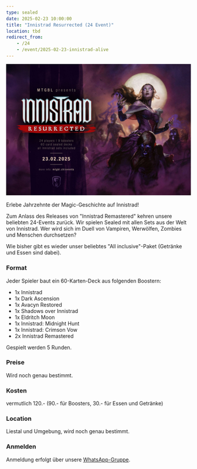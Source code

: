 ```yaml
---
type: sealed
date: 2025-02-23 10:00:00
title: "Innistrad Resurrected (24 Event)"
location: tbd
redirect_from:
    - /24
    - /event/2025-02-23-innistrad-alive
---
```


![Innistrad Resurrected](/assets/img/innistrad-resurrected-2025.jpg)

Erlebe Jahrzehnte der Magic-Geschichte auf Innistrad!

Zum Anlass des Releases von "Innistrad Remastered" kehren unsere beliebten 24-Events zurück.
Wir spielen Sealed mit allen Sets aus der Welt von Innistrad.
Wer wird sich im Duell von Vampiren, Werwölfen, Zombies und Menschen durchsetzen?

Wie bisher gibt es wieder unser beliebtes "All inclusive"-Paket (Getränke und Essen sind dabei).

### Format
Jeder Spieler baut ein 60-Karten-Deck aus folgenden Boostern:
* 1x Innistrad
* 1x Dark Ascension
* 1x Avacyn Restored
* 1x Shadows over Innistrad
* 1x Eldritch Moon
* 1x Innistrad: Midnight Hunt
* 1x Innistrad: Crimson Vow
* 2x Innistrad Remastered

Gespielt werden 5 Runden.

### Preise
Wird noch genau bestimmt.

### Kosten
vermutlich 120.- (90.- für Boosters, 30.- für Essen und Getränke)

### Location
Liestal und Umgebung, wird noch genau bestimmt.

### Anmelden
Anmeldung erfolgt über unsere [WhatsApp-Gruppe](https://chat.whatsapp.com/BsAFGkmdedvIyrGv7ORXSg).
